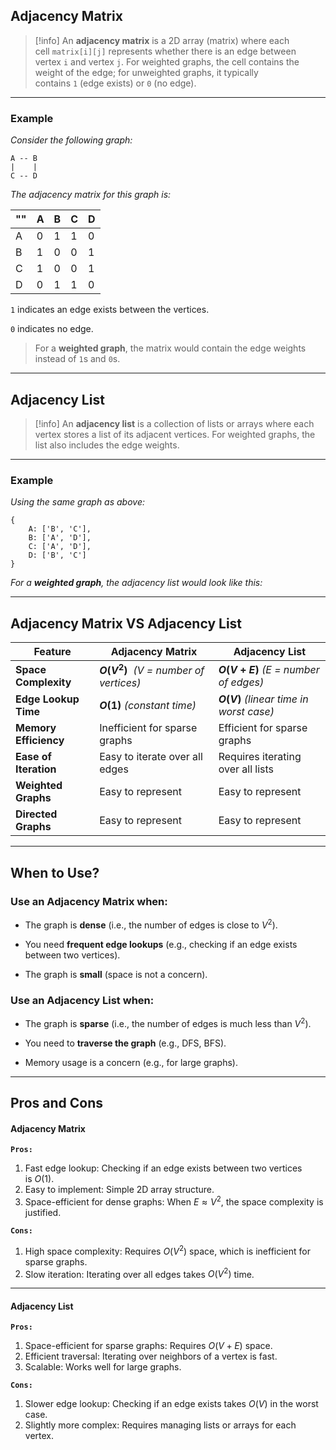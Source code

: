 ## **Adjacency Matrix**


> [!info]
> An **adjacency matrix** is a 2D array (matrix) where each cell `matrix[i][j]` represents whether there is an edge between vertex `i` and vertex `j`. For weighted graphs, the cell contains the weight of the edge; for unweighted graphs, it typically contains `1` (edge exists) or `0` (no edge).

---
### Example

*Consider the following graph:*

```
A -- B
|    |
C -- D
```

*The adjacency matrix for this graph is:*

| ""  | A   | B   | C   | D   |
| --- | --- | --- | --- | --- |
| A   | 0   | 1   | 1   | 0   |
| B   | 1   | 0   | 0   | 1   |
| C   | 1   | 0   | 0   | 1   |
| D   | 0   | 1   | 1   | 0   |
 `1` indicates an edge exists between the vertices.
 
 `0` indicates no edge.

> For a **weighted graph**, the matrix would contain the edge weights instead of `1`s and `0`s.

---

## **Adjacency List**

> [!info]
> An **adjacency list** is a collection of lists or arrays where each vertex stores a list of its adjacent vertices. For weighted graphs, the list also includes the edge weights.

---

### Example

*Using the same graph as above:*

```
{
    A: ['B', 'C'],
    B: ['A', 'D'],
    C: ['A', 'D'],
    D: ['B', 'C']
}
```

*For a **weighted graph**, the adjacency list would look like this:*

---
## **Adjacency Matrix** VS **Adjacency List**

| Feature               | Adjacency Matrix                          | Adjacency List                           |
| --------------------- | ----------------------------------------- | ---------------------------------------- |
| **Space Complexity**  | **$O(V^2)$**   *(V = number of vertices)* | **$O(V+E)$** *(E = number of edges)*     |
| **Edge Lookup Time**  | **$O(1)$** *(constant time)*              | **$O(V)$** *(linear time in worst case)* |
| **Memory Efficiency** | Inefficient for sparse graphs             | Efficient for sparse graphs              |
| **Ease of Iteration** | Easy to iterate over all edges            | Requires iterating over all lists        |
| **Weighted Graphs**   | Easy to represent                         | Easy to represent                        |
| **Directed Graphs**   | Easy to represent                         | Easy to represent                        |

---

## **When to Use?**

### Use an **Adjacency Matrix** when:

- The graph is **dense** (i.e., the number of edges is close to $V^2$).
    
- You need **frequent edge lookups** (e.g., checking if an edge exists between two vertices).
    
- The graph is **small** (space is not a concern).
    

### Use an **Adjacency List** when:

- The graph is **sparse** (i.e., the number of edges is much less than $V^2$).
    
- You need to **traverse the graph** (e.g., DFS, BFS).
    
- Memory usage is a concern (e.g., for large graphs).


---

## **Pros and Cons**

#### **Adjacency Matrix**

**`Pros:`**

1. Fast edge lookup: Checking if an edge exists between two vertices is $O(1)$.
2. Easy to implement: Simple 2D array structure.
3. Space-efficient for dense graphs: When $E≈V^2$, the space complexity is justified.


**`Cons:`**

1. High space complexity: Requires $O(V^2)$ space, which is inefficient for sparse graphs.
2. Slow iteration: Iterating over all edges takes $O(V^2)$ time.


---

#### **Adjacency List**

**`Pros:`**

1. Space-efficient for sparse graphs: Requires $O(V+E)$ space.
2. Efficient traversal: Iterating over neighbors of a vertex is fast.
3. Scalable: Works well for large graphs.


**`Cons:`**

1. Slower edge lookup: Checking if an edge exists takes $O(V)$ in the worst case.
2. Slightly more complex: Requires managing lists or arrays for each vertex.


